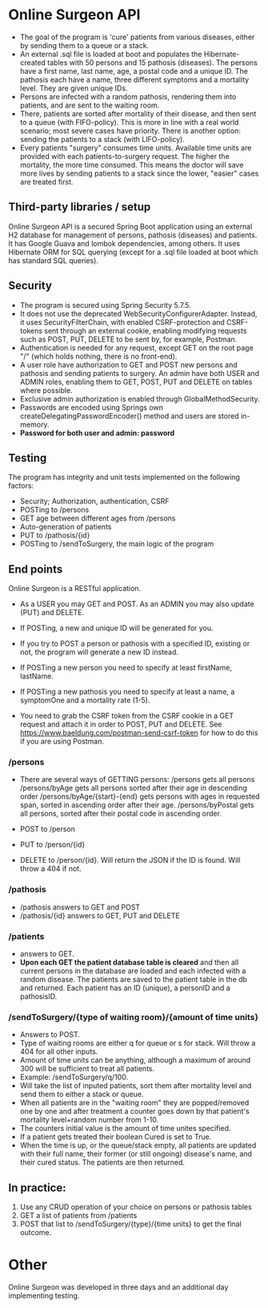 # Online Surgeon API

* The goal of the program is 'cure' patients from various diseases, either by sending them to a queue or a stack.
* An external .sql file is loaded at boot and populates the Hibernate-created tables with 50 persons and 15 pathosis (diseases). The persons have a first name, last name, age, a postal code and a unique ID. The pathosis each have a name, three different symptoms and a mortality level. They are given unique IDs.
* Persons are infected with a random pathosis, rendering them into patients, and are sent to the waiting room. 
* There, patients are sorted after mortality of their disease, and then sent to a queue (with FIFO-policy). This is more in line with a real world scenario; most severe cases have priority. There is another option: sending the patients to a stack (with LIFO-policy).
* Every patients "surgery" consumes time units. Available time units are provided with each patients-to-surgery request. The higher the mortality, the more time consumed. This means the doctor will save more lives by sending patients to a stack since the lower, "easier" cases are treated first. 

## Third-party libraries / setup
Online Surgeon API is a secured Spring Boot application using an external H2 database for management of persons, pathosis (diseases) and patients. It has Google Guava and lombok dependencies, among others. It uses Hibernate ORM for SQL querying (except for a .sql file loaded at boot which has standard SQL queries).

## Security
* The program is secured using Spring Security 5.7.5.
* It does not use the deprecated WebSecurityConfigurerAdapter. Instead, it uses SecurityFilterChain, with enabled CSRF-protection and CSRF-tokens sent through an external cookie, enabling modifying requests such as POST, PUT, DELETE to be sent by, for example, Postman.
* Authentication is needed for any request, except GET on the root page "/" (which holds nothing, there is no front-end).
* A user role have authorization to GET and POST new persons and pathosis and sending patients to surgery. An admin have both USER and ADMIN roles, enabling them to GET, POST, PUT and DELETE on tables where possible.
* Exclusive admin authorization is enabled through GlobalMethodSecurity.
* Passwords are encoded using Springs own createDelegatingPasswordEncoder() method and users are stored in-memory.
* **Password for both user and admin: password**

## Testing
The program has integrity and unit tests implemented on the following factors:
* Security; Authorization, authentication, CSRF
* POSTing to /persons
* GET age between different ages from /persons
* Auto-generation of patients
* PUT to /pathosis/{id}
* POSTing to /sendToSurgery, the main logic of the program

## End points
Online Surgeon is a RESTful application.
* As a USER you may GET and POST. As an ADMIN you may also update (PUT) and DELETE.
* If POSTing, a new and unique ID will be generated for you.
* If you try to POST a person or pathosis with a specified ID, existing or not, the program will generate a new ID instead.
* If POSTing a new person you need to specify at least firstName, lastName.
* If POSTing a new pathosis you need to specify at least a name, a symptomOne and a mortality rate (1-5).

* You need to grab the CSRF token from the CSRF cookie in a GET request and attach it in order to POST, PUT and DELETE. See https://www.baeldung.com/postman-send-csrf-token for how to do this if you are using Postman.

### /persons
* There are several ways of GETTING persons:
/persons gets all persons
/persons/byAge gets all persons sorted after their age in descending order
/persons/byAge/{start}-{end} gets persons with ages in requested span, sorted in ascending order after their age.
/persons/byPostal gets all persons, sorted after their postal code in ascending order.

* POST to /person
* PUT to /person/{id}
* DELETE to /person/{id}.
Will return the JSON if the ID is found. Will throw a 404 if not.

### /pathosis
* /pathosis answers to GET and POST
* /pathosis/{id} answers to GET, PUT and DELETE

### /patients
* answers to GET.
* **Upon each GET the patient database table is cleared** and then all current persons in the database are loaded and each infected with a random disease. The patients are saved to the patient table in the db and returned. Each patient has an ID (unique), a personID and a pathosisID. 


### /sendToSurgery/{type of waiting room}/{amount of time units}
* Answers to POST.
* Type of waiting rooms are either q for queue or s for stack. Will throw a 404 for all other inputs.
* Amount of time units can be anything, although a maximum of around 300 will be sufficient to treat all patients. 
* Example: /sendToSurgery/q/100.
* Will take the list of inputed patients, sort them after mortality level and send them to either a stack or queue.
* When all patients are in the "waiting room" they are popped/removed one by one and after treatment a counter goes down by that patient's mortality level+random number from 1-10.
* The counters initial value is the amount of time unites specified.
* If a patient gets treated their boolean Cured is set to True.
* When the time is up, or the queue/stack empty, all patients are updated with their full name, their former (or still ongoing) disease's name, and their cured status. The patients are then returned.

## In practice:
1) Use any CRUD operation of your choice on persons or pathosis tables
2) GET a list of patients from /patients
3) POST that list to /sendToSurgery/{type}/{time units} to get the final outcome.

# Other
Online Surgeon was developed in three days and an additional day implementing testing.
